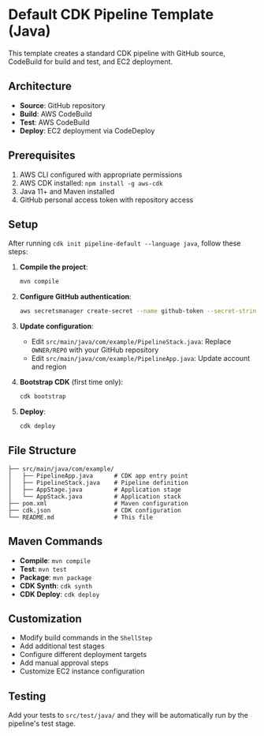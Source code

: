 # Default CDK Pipeline Template (Java)

This template creates a standard CDK pipeline with GitHub source, CodeBuild for build and test, and EC2 deployment.

## Architecture

- **Source**: GitHub repository
- **Build**: AWS CodeBuild
- **Test**: AWS CodeBuild
- **Deploy**: EC2 deployment via CodeDeploy

## Prerequisites

1. AWS CLI configured with appropriate permissions
2. AWS CDK installed: `npm install -g aws-cdk`
3. Java 11+ and Maven installed
4. GitHub personal access token with repository access

## Setup

After running `cdk init pipeline-default --language java`, follow these steps:

1. **Compile the project**:
   ```bash
   mvn compile
   ```

2. **Configure GitHub authentication**:
   ```bash
   aws secretsmanager create-secret --name github-token --secret-string "your-github-personal-access-token"
   ```

3. **Update configuration**:
   - Edit `src/main/java/com/example/PipelineStack.java`: Replace `OWNER/REPO` with your GitHub repository
   - Edit `src/main/java/com/example/PipelineApp.java`: Update account and region

4. **Bootstrap CDK** (first time only):
   ```bash
   cdk bootstrap
   ```

5. **Deploy**:
   ```bash
   cdk deploy
   ```

## File Structure

```
├── src/main/java/com/example/
│   ├── PipelineApp.java      # CDK app entry point
│   ├── PipelineStack.java    # Pipeline definition
│   ├── AppStage.java         # Application stage
│   └── AppStack.java         # Application stack
├── pom.xml                   # Maven configuration
├── cdk.json                  # CDK configuration
└── README.md                 # This file
```

## Maven Commands

- **Compile**: `mvn compile`
- **Test**: `mvn test`
- **Package**: `mvn package`
- **CDK Synth**: `cdk synth`
- **CDK Deploy**: `cdk deploy`

## Customization

- Modify build commands in the `ShellStep`
- Add additional test stages
- Configure different deployment targets
- Add manual approval steps
- Customize EC2 instance configuration

## Testing

Add your tests to `src/test/java/` and they will be automatically run by the pipeline's test stage.